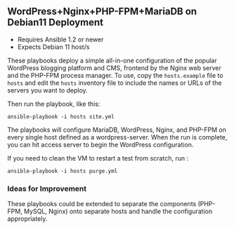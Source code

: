 ## WordPress+Nginx+PHP-FPM+MariaDB on Debian11 Deployment

- Requires Ansible 1.2 or newer
- Expects Debian 11 host/s

These playbooks deploy a simple all-in-one configuration of the popular
WordPress blogging platform and CMS, frontend by the Nginx web server and the PHP-FPM process manager. 
To use, copy the `hosts.example` file to `hosts` and edit the `hosts` inventory file to include the names or URLs of the servers
you want to deploy.

Then run the playbook, like this:

	ansible-playbook -i hosts site.yml

The playbooks will configure MariaDB, WordPress, Nginx, and PHP-FPM on every single host defined as a wordpress-server. When the run
is complete, you can hit access server to begin the WordPress configuration.

If you need to clean the VM to restart a test from scratch, run :

	ansible-playbook -i hosts purge.yml

### Ideas for Improvement

These playbooks could be extended to separate the components (PHP-FPM, MySQL, Nginx) onto separate hosts and handle the configuration appropriately.